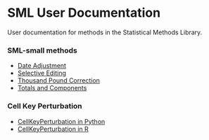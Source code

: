 # SML User Documentation
User documentation for methods in the Statistical Methods Library.

### SML-small methods
- [Date Adjustment]()
- [Selective Editing]()
- [Thousand Pound Correction]()
- [Totals and Components]()

### Cell Key Perturbation
- [CellKeyPerturbation in Python](CellKeyPerturbation/CellKeyPerturbation_Py.md)
- [CellKeyPerturbation in R]()
